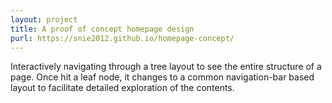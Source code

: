 ```yaml
---
layout: project
title: A proof of concept homepage design
purl: https://snie2012.github.io/homepage-concept/
---
```


Interactively navigating through a tree layout to see the entire structure of a page. Once hit a leaf node, it changes to a common navigation-bar based layout to facilitate detailed exploration of the contents.